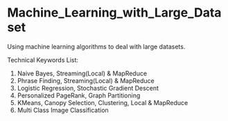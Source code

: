 Machine_Learning_with_Large_Dataset
===================================

Using machine learning algorithms to deal with large datasets.


Technical Keywords List:
1. Naive Bayes, Streaming(Local) & MapReduce
2. Phrase Finding, Streaming(Local) & MapReduce
3. Logistic Regression, Stochastic Gradient Descent
4. Personalized PageRank, Graph Partitioning
5. KMeans, Canopy Selection, Clustering, Local & MapReduce
6. Multi Class Image Classification
